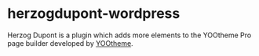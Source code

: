 # herzogdupont-wordpress
Herzog Dupont is a plugin which adds more elements to the YOOtheme Pro page builder developed by [YOOtheme](https://yootheme.com).
